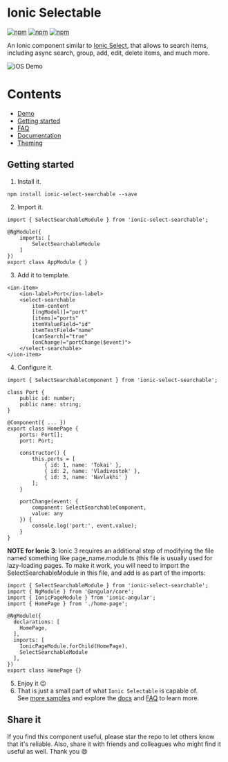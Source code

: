 [npm-image]: https://img.shields.io/npm/v/ionic-select-searchable.svg
[npm-url]: https://npmjs.org/package/ionic-select-searchable
[dm-image]: https://img.shields.io/npm/dm/ionic-select-searchable.svg
[dt-image]: https://img.shields.io/npm/dt/ionic-select-searchable.svg

# Ionic Selectable
[![npm][npm-image]][npm-url]
[![npm][dt-image]][npm-url]
[![npm][dm-image]][npm-url]

An Ionic component similar to [Ionic Select](https://ionicframework.com/docs/api/components/select/Select/), that allows to search items, including async search, group, add, edit, delete items, and much more.

![iOS Demo](demo.gif)

# Contents
* [Demo](https://stackblitz.com/edit/ionic-selectable-basic?file=pages/home/home.html)
* [Getting started](#getting-started)
* [FAQ](../../wiki/FAQ)
* [Documentation](../../wiki/Documentation)
* [Theming](../../wiki/Theming)

## Getting started

1. Install it.

```
npm install ionic-select-searchable --save
```

2. Import it.
```
import { SelectSearchableModule } from 'ionic-select-searchable';

@NgModule({
    imports: [
        SelectSearchableModule
    ]
})
export class AppModule { }

```
3. Add it to template.
```
<ion-item>
    <ion-label>Port</ion-label>
    <select-searchable
        item-content
        [(ngModel)]="port"
        [items]="ports"
        itemValueField="id"
        itemTextField="name"
        [canSearch]="true"
        (onChange)="portChange($event)">
    </select-searchable>
</ion-item>
```
4. Configure it.
```
import { SelectSearchableComponent } from 'ionic-select-searchable';

class Port {
    public id: number;
    public name: string;
}

@Component({ ... })
export class HomePage {
    ports: Port[];
    port: Port;

    constructor() {
        this.ports = [
            { id: 1, name: 'Tokai' },
            { id: 2, name: 'Vladivostok' },
            { id: 3, name: 'Navlakhi' }
        ];
    }

    portChange(event: {
        component: SelectSearchableComponent,
        value: any 
    }) {
        console.log('port:', event.value);
    }
}
```

**NOTE for Ionic 3**:  Ionic 3 requires an additional step of modifying the file named something like page_name.module.ts (this file is usually used for lazy-loading pages.  To make it work, you will need to import the SelectSearchableModule in this file, and add is as part of the imports:

```
import { SelectSearchableModule } from 'ionic-select-searchable';
import { NgModule } from '@angular/core';
import { IonicPageModule } from 'ionic-angular';
import { HomePage } from './home-page';

@NgModule({
  declarations: [
    HomePage,
  ],
  imports: [
    IonicPageModule.forChild(HomePage),
    SelectSearchableModule
  ],
})
export class HomePage {}

```

5. Enjoy it 😉
6. That is just a small part of what `Ionic Selectable` is capable of.  
See [more samples](https://stackblitz.com/@eakoriakin) and explore the [docs](https://github.com/eakoriakin/ionic-selectable/wiki/Documentation) and [FAQ](https://github.com/eakoriakin/ionic-selectable/wiki/FAQ) to learn more.

## Share it
If you find this component useful, please star the repo to let others know that it's reliable. Also, share it with friends and colleagues who might find it useful as well. Thank you 😄
